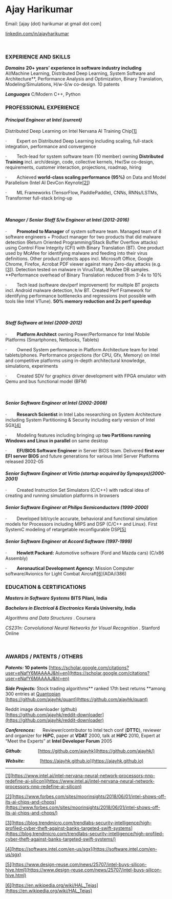 Ajay Harikumar
============
   

Email: [ajay (dot) harikumar at gmail dot com]

[linkedin.com/in/ajayharikumar](http://www.linkedin.com/in/ajayharikumar)

 

### EXPERIENCE AND SKILLS

**_Domains_**
**20+ years’ experience in software industry including** AI/Machine Learning, Distributed Deep Learning, System Software and Architecture**, Performance Analysis and Optimization,
Binary Translation, Modeling/Simulations, H/w-S/w co-design. 10 patents

**_Languages_**
C/Modern C++, Python


### PROFESSIONAL EXPERIENCE

#### _Principal Engineer at Intel (current)_

Distributed Deep Learning on Intel Nervana AI Training Chip[[1]](#_ftn1)

·       
Expert on Distributed Deep Learning including
scaling, full-stack integration, performance and convergence 

·       
Tech-lead for system software team (10 member) owning
**Distributed Training** incl. arch/design,
code, collective kernels, Hw/Sw co-design, requirements, customer interaction,
projections, roadmap, hiring

·       
Achieved **world-class
scaling performance (95%)** on Data and Model Parallelism (Intel AI DevCon
Keynote[[2]](#_ftn2))

·       
ML Frameworks (TensorFlow, PaddlePaddle), CNNs,
RNNs/LSTMs, Transformer full-stack bring-up

 

#### _Manager / Senior Staff S/w Engineer at Intel (2012-2016)_

·       
**Promoted to Manager** of system software team. Managed team of 8 software engineers + Product manager for two products that did malware detection (Return Oriented Programming/Stack Buffer Overflow attacks) using Control Flow Integrity (CFI) with Binary Translation (BT). One product used by McAfee for identifying malware and feeding into their virus definitions. Other product protects apps incl. Microsoft Office, Google Chrome, Firefox, Acrobat PDF viewer against many Zero-day attacks (e.g.[[3]](#_ftn3)). Detection
tested on malware in VirusTotal, McAfee DB samples. **Performance overhead of Binary Translation reduced from 3-4x to 10%

·       
Tech lead (software dev/perf improvement) for multiple BT projects incl. Android malware detection, h/w BT. Created Perf Framework for identifying performance bottlenecks and regressions (not possible with tools like Intel VTune). **50% memory reduction and 2x perf speedup**

 

#### _Staff Software at Intel (2009-2012)_

·       
**Platform Architect** owning Power/Performance for Intel Mobile Platforms (Smartphones, Netbooks, Tablets) 

·       
Owned System performance in Platform Architecture team for Intel tablets/phones. Performance projections (for CPU, Gfx, Memory) on Intel and competitive platforms using in-depth architectural knowledge, simulations, experiments 

·       
Created SDV for graphics driver development with FPGA emulator with Qemu and bus functional model (BFM)

 

#### _Senior Software Engineer at Intel (2002-2008)_

·       
**Research Scientist** in Intel Labs researching on System Architecture including System Partitioning & Security including early version of Intel SGX[[4]](#_ftn4)

·       
Modeling features including bringing up **two Partitions running Windows and Linux in parallel** on same desktop

·       
**EFI/BIOS Software Engineer** in Server BIOS team. Delivered **first ever EFI server BIOS** and future generations for various Intel Server Platforms released 2002-05



#### _Senior Software Engineer at Virtio (startup acquired by Synopsys)(2000-2001)_

·       
Created Instruction Set Simulators (C/C++) with radical idea of creating and running simulation platforms in browsers



#### _Senior Software Engineer at Philips Semiconductors (1999-2000)_

·       
Developed bit/cycle accurate, behavioral and functional simulation models for Processors including MIPS and DSP (C/C++ and Linux). First SystemC modeling of retargetable reconfigurable DSP[[5]](#_ftn5)



#### _Senior Software Engineer at Accord Software (1997-1999)_

·       
**Hewlett Packard:**
Automotive software (Ford and Mazda cars) (C/x86 Assembly) 

·       
**Aeronautical
Development Agency:** Mission Computer software/Avionics for Light Combat Aircraft[[6]](#_ftn6)(ADA/i386)


### EDUCATION & CERTIFICATIONS

**_Masters in Software Systems_**   **BITS Pilani, India**

**_Bachelors in Electrical & Electronics_**   **Kerala University, India**


_Algorithms and Data Structures_ .  Coursera

_CS231n: Convolutional Neural Networks for Visual Recognition_ .  Stanford Online

                        

### AWARDS / PATENTS / OTHERS

**_Patents:_ 10 patents**
[https://scholar.google.com/citations?user=eNafY6MAAAAJ&hl=en](https://scholar.google.com/citations?user=eNafY6MAAAAJ&hl=en)

**_Side Projects:_**
Stock trading algorithms** ranked 17th best returns **among 300 entries at [Quantopian](https://www.quantopian.com/)   
[https://github.com/ajayhk/quant](https://github.com/ajayhk/quant)

Reddit image downloader (github)   
[https://github.com/ajayhk/reddit-downloader](https://github.com/ajayhk/reddit-downloader)

**_Conferences:_**        Reviewer/contributor to Intel tech conf (**DTTC**), reviewer and organizer for **HiPC**, paper at **VDAT** 2000, talk at **HiPC** 2010, Expert at “Meet the Experts” at **Intel Developer Forum** 2005

**_Github:_**             [https://github.com/ajayhk](https://github.com/ajayhk/)

**_Website:_**            [https://ajayhk.github.io](https://ajayhk.github.io)



* * *

[[1]](#_ftnref1)[https://www.intel.ai/intel-nervana-neural-network-processors-nnp-redefine-ai-silicon](https://www.intel.ai/intel-nervana-neural-network-processors-nnp-redefine-ai-silicon)

[[2]](#_ftnref2)[https://www.forbes.com/sites/moorinsights/2018/06/01/intel-shows-off-its-ai-chips-and-chops](https://www.forbes.com/sites/moorinsights/2018/06/01/intel-shows-off-its-ai-chips-and-chops/)

[[3]](#_ftnref3)[https://blog.trendmicro.com/trendlabs-security-intelligence/high-profiled-cyber-theft-against-banks-targeted-swift-systems](https://blog.trendmicro.com/trendlabs-security-intelligence/high-profiled-cyber-theft-against-banks-targeted-swift-systems/)

[[4]](#_ftnref4)[https://software.intel.com/en-us/sgx](https://software.intel.com/en-us/sgx)

[[5]](#_ftnref5)[https://www.design-reuse.com/news/25707/intel-buys-silicon-hive.html](https://www.design-reuse.com/news/25707/intel-buys-silicon-hive.html)

[[6]](#_ftnref6)[https://en.wikipedia.org/wiki/HAL_Tejas](https://en.wikipedia.org/wiki/HAL_Tejas)
